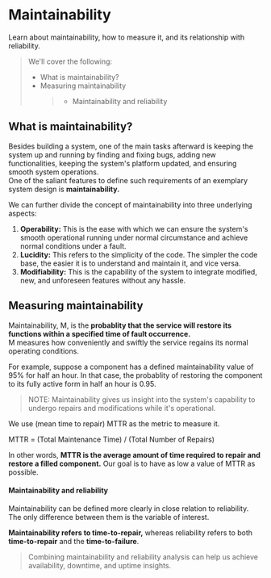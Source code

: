 # Maintainability

Learn about maintainability, how to measure it, and its relationship with reliability.

> We'll cover the following:
>
> - What is maintainability?
> - Measuring maintainability
>   > - Maintainability and reliability

## What is maintainability?

Besides building a system, one of the main tasks afterward is keeping the system up and running by finding and fixing bugs, adding new functionalities, keeping the system's platform updated, and ensuring smooth system operations.  
 One of the saliant features to define such requirements of an exemplary system design is **maintainability.**

We can further divide the concept of maintainability into three underlying aspects:

1.  **Operability:** This is the ease with which we can ensure the system's smooth operational running under normal circumstance and achieve normal conditions under a fault.
2.  **Lucidity:** This refers to the simplicity of the code. The simpler the code base, the easier it is to understand and maintain it, and vice versa.
3.  **Modifiability:** This is the capability of the system to integrate modified, new, and unforeseen features without any hassle.

## Measuring maintainability

Maintainability, M, is the **probablity that the service will restore its functions within a specified time of fault occurrence.**  
 M measures how conveniently and swiftly the service regains its normal operating conditions.

For example, suppose a component has a defined maintainability value of 95% for half an hour. In that case, the probablity of restoring the component to its fully active form in half an hour is 0.95.

> NOTE: Maintainability gives us insight into the system's capability to undergo repairs and modifications while it's operational.

We use (mean time to repair) MTTR as the metric to measure it.

MTTR = (Total Maintenance Time) / (Total Number of Repairs)

In other words, **MTTR is the average amount of time required to repair and restore a filled component.** Our goal is to have as low a value of MTTR as possible.

#### Maintainability and reliability

Maintainability can be defined more clearly in close relation to reliability.  
 The only difference between them is the variable of interest.

**Maintainability refers to time-to-repair,** whereas reliability refers to both **time-to-repair** and the **time-to-failure**.

> Combining maintainability and reliability analysis can help us achieve availability, downtime, and uptime insights.
